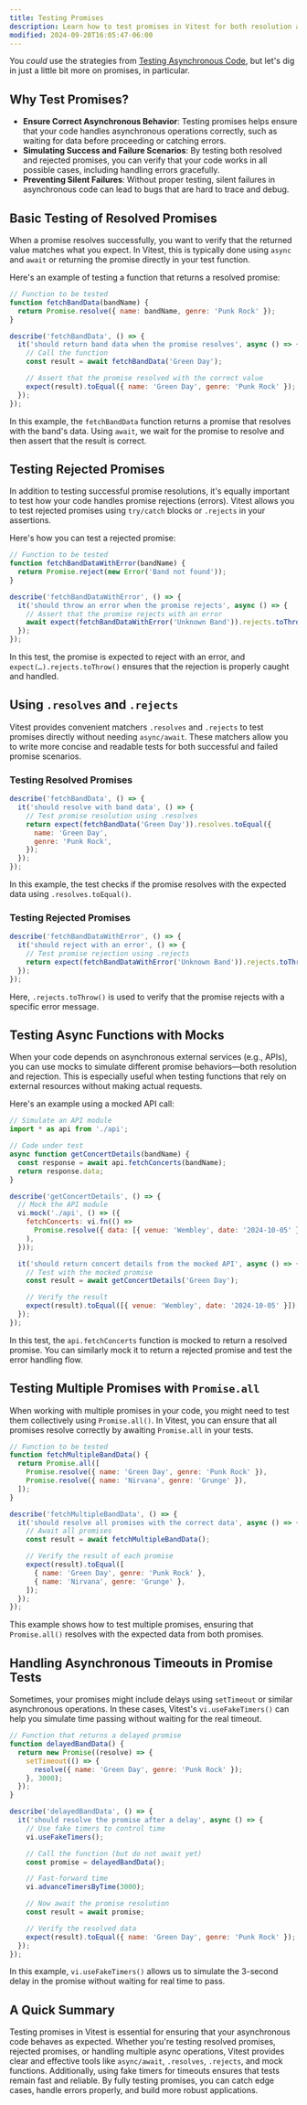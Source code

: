 ```yaml
---
title: Testing Promises
description: Learn how to test promises in Vitest for both resolution and rejection.
modified: 2024-09-28T16:05:47-06:00
---
```


You _could_ use the strategies from [Testing Asynchronous Code](testing-asynchronous-code.md), but let's dig in just a little bit more on promises, in particular.

## Why Test Promises?

- **Ensure Correct Asynchronous Behavior**: Testing promises helps ensure that your code handles asynchronous operations correctly, such as waiting for data before proceeding or catching errors.
- **Simulating Success and Failure Scenarios**: By testing both resolved and rejected promises, you can verify that your code works in all possible cases, including handling errors gracefully.
- **Preventing Silent Failures**: Without proper testing, silent failures in asynchronous code can lead to bugs that are hard to trace and debug.

## Basic Testing of Resolved Promises

When a promise resolves successfully, you want to verify that the returned value matches what you expect. In Vitest, this is typically done using `async` and `await` or returning the promise directly in your test function.

Here's an example of testing a function that returns a resolved promise:

```js
// Function to be tested
function fetchBandData(bandName) {
  return Promise.resolve({ name: bandName, genre: 'Punk Rock' });
}

describe('fetchBandData', () => {
  it('should return band data when the promise resolves', async () => {
    // Call the function
    const result = await fetchBandData('Green Day');

    // Assert that the promise resolved with the correct value
    expect(result).toEqual({ name: 'Green Day', genre: 'Punk Rock' });
  });
});
```

In this example, the `fetchBandData` function returns a promise that resolves with the band's data. Using `await`, we wait for the promise to resolve and then assert that the result is correct.

## Testing Rejected Promises

In addition to testing successful promise resolutions, it's equally important to test how your code handles promise rejections (errors). Vitest allows you to test rejected promises using `try/catch` blocks or `.rejects` in your assertions.

Here's how you can test a rejected promise:

```js
// Function to be tested
function fetchBandDataWithError(bandName) {
  return Promise.reject(new Error('Band not found'));
}

describe('fetchBandDataWithError', () => {
  it('should throw an error when the promise rejects', async () => {
    // Assert that the promise rejects with an error
    await expect(fetchBandDataWithError('Unknown Band')).rejects.toThrow('Band not found');
  });
});
```

In this test, the promise is expected to reject with an error, and `expect(…).rejects.toThrow()` ensures that the rejection is properly caught and handled.

## Using `.resolves` and `.rejects`

Vitest provides convenient matchers `.resolves` and `.rejects` to test promises directly without needing `async/await`. These matchers allow you to write more concise and readable tests for both successful and failed promise scenarios.

### Testing Resolved Promises

```js
describe('fetchBandData', () => {
  it('should resolve with band data', () => {
    // Test promise resolution using .resolves
    return expect(fetchBandData('Green Day')).resolves.toEqual({
      name: 'Green Day',
      genre: 'Punk Rock',
    });
  });
});
```

In this example, the test checks if the promise resolves with the expected data using `.resolves.toEqual()`.

### Testing Rejected Promises

```js
describe('fetchBandDataWithError', () => {
  it('should reject with an error', () => {
    // Test promise rejection using .rejects
    return expect(fetchBandDataWithError('Unknown Band')).rejects.toThrow('Band not found');
  });
});
```

Here, `.rejects.toThrow()` is used to verify that the promise rejects with a specific error message.

## Testing Async Functions with Mocks

When your code depends on asynchronous external services (e.g., APIs), you can use mocks to simulate different promise behaviors—both resolution and rejection. This is especially useful when testing functions that rely on external resources without making actual requests.

Here's an example using a mocked API call:

```js
// Simulate an API module
import * as api from './api';

// Code under test
async function getConcertDetails(bandName) {
  const response = await api.fetchConcerts(bandName);
  return response.data;
}

describe('getConcertDetails', () => {
  // Mock the API module
  vi.mock('./api', () => ({
    fetchConcerts: vi.fn(() =>
      Promise.resolve({ data: [{ venue: 'Wembley', date: '2024-10-05' }] }),
    ),
  }));

  it('should return concert details from the mocked API', async () => {
    // Test with the mocked promise
    const result = await getConcertDetails('Green Day');

    // Verify the result
    expect(result).toEqual([{ venue: 'Wembley', date: '2024-10-05' }]);
  });
});
```

In this test, the `api.fetchConcerts` function is mocked to return a resolved promise. You can similarly mock it to return a rejected promise and test the error handling flow.

## Testing Multiple Promises with `Promise.all`

When working with multiple promises in your code, you might need to test them collectively using `Promise.all()`. In Vitest, you can ensure that all promises resolve correctly by awaiting `Promise.all` in your tests.

```js
// Function to be tested
function fetchMultipleBandData() {
  return Promise.all([
    Promise.resolve({ name: 'Green Day', genre: 'Punk Rock' }),
    Promise.resolve({ name: 'Nirvana', genre: 'Grunge' }),
  ]);
}

describe('fetchMultipleBandData', () => {
  it('should resolve all promises with the correct data', async () => {
    // Await all promises
    const result = await fetchMultipleBandData();

    // Verify the result of each promise
    expect(result).toEqual([
      { name: 'Green Day', genre: 'Punk Rock' },
      { name: 'Nirvana', genre: 'Grunge' },
    ]);
  });
});
```

This example shows how to test multiple promises, ensuring that `Promise.all()` resolves with the expected data from both promises.

## Handling Asynchronous Timeouts in Promise Tests

Sometimes, your promises might include delays using `setTimeout` or similar asynchronous operations. In these cases, Vitest's `vi.useFakeTimers()` can help you simulate time passing without waiting for the real timeout.

```js
// Function that returns a delayed promise
function delayedBandData() {
  return new Promise((resolve) => {
    setTimeout(() => {
      resolve({ name: 'Green Day', genre: 'Punk Rock' });
    }, 3000);
  });
}

describe('delayedBandData', () => {
  it('should resolve the promise after a delay', async () => {
    // Use fake timers to control time
    vi.useFakeTimers();

    // Call the function (but do not await yet)
    const promise = delayedBandData();

    // Fast-forward time
    vi.advanceTimersByTime(3000);

    // Now await the promise resolution
    const result = await promise;

    // Verify the resolved data
    expect(result).toEqual({ name: 'Green Day', genre: 'Punk Rock' });
  });
});
```

In this example, `vi.useFakeTimers()` allows us to simulate the 3-second delay in the promise without waiting for real time to pass.

## A Quick Summary

Testing promises in Vitest is essential for ensuring that your asynchronous code behaves as expected. Whether you're testing resolved promises, rejected promises, or handling multiple async operations, Vitest provides clear and effective tools like `async/await`, `.resolves`, `.rejects`, and mock functions. Additionally, using fake timers for timeouts ensures that tests remain fast and reliable. By fully testing promises, you can catch edge cases, handle errors properly, and build more robust applications.
